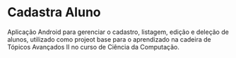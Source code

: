 # Cadastra Aluno
Aplicação Android para gerenciar o cadastro, listagem, edição e deleção de alunos, utilizado como projeot base para o aprendizado na cadeira de Tópicos Avançados II no curso de Ciência da Computação.
